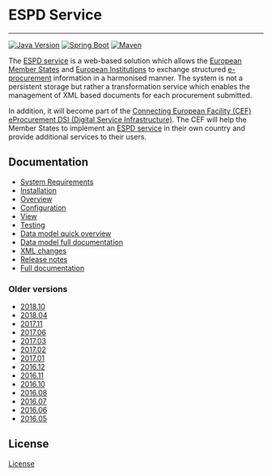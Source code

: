 # ESPD Service
---

[![Java Version](https://img.shields.io/badge/Java%20Development%20Kit-7%2B-blue.svg?style=flat)](http://www.oracle.com/technetwork/java/javase/downloads/index.html) 
[![Spring Boot](https://img.shields.io/badge/Spring%20Boot-1.4.1-green.svg?style=flat)](http://projects.spring.io/spring-boot) 
[![Maven](https://img.shields.io/badge/Maven-3.0%2B-blue.svg?style=flat)](https://maven.apache.org) 

The [ESPD service](https://ec.europa.eu/growth/tools-databases/espd) is a web-based solution which allows the [European Member States](http://europa.eu/about-eu/countries/index_en.htm) and [European Institutions](http://europa.eu/about-eu/institutions-bodies/)
to exchange structured [e-procurement](https://en.wikipedia.org/wiki/E-procurement) information in a harmonised manner. The system is not a persistent 
storage but rather a transformation service which enables the management of XML based documents for each
procurement submitted.

In addition, it will become part of the [Connecting European Facility (CEF)](https://ec.europa.eu/digital-single-market/en/connecting-europe-facility) [eProcurement DSI (Digital Service Infrastructure)](https://ec.europa.eu/cefdigital/wiki/display/CEFDIGITAL/eProcurement). 
The CEF will help the Member States to implement an [ESPD service](https://ec.europa.eu/growth/tools-databases/espd) in their own country and provide additional 
services to their users.

## Documentation

* [System Requirements](http://espd.github.io/ESPD-Service/docs/html/requirements.html)
* [Installation](http://espd.github.io/ESPD-Service/docs/html/installation.html)
* [Overview](http://espd.github.io/ESPD-Service/docs/html/overview.html)
* [Configuration](http://espd.github.io/ESPD-Service/docs/html/configuration.html)
* [View](http://espd.github.io/ESPD-Service/docs/html/view.html)
* [Testing](http://espd.github.io/ESPD-Service/docs/html/testing.html)
* [Data model quick overview](http://espd.github.io/ESPD-Service/docs/html/dataModel.html)
* [Data model full documentation](https://espd.github.io/ESPD-EDM/)
* [XML changes](http://espd.github.io/ESPD-Service/docs/html/xmlChanges.html)
* [Release notes](http://espd.github.io/ESPD-Service/docs/html/releaseNotes.html)
* [Full documentation](http://espd.github.io/ESPD-Service/docs/html/espd.html)

### Older versions

* [2018.10](https://github.com/espd/ESPD-Service/blob/2018.10/espd-docs/src/main/asciidoc/espd.adoc)
* [2018.04](https://github.com/espd/ESPD-Service/blob/2018.04/espd-docs/src/main/asciidoc/espd.adoc)
* [2017.11](https://github.com/espd/ESPD-Service/blob/2017.11/espd-docs/src/main/asciidoc/espd.adoc)
* [2017.06](https://github.com/espd/ESPD-Service/blob/2017.06/espd-docs/src/main/asciidoc/espd.adoc)
* [2017.03](https://github.com/espd/ESPD-Service/blob/2017.03/espd-docs/src/main/asciidoc/espd.adoc)
* [2017.02](https://github.com/espd/ESPD-Service/blob/2017.02/espd-docs/src/main/asciidoc/espd.adoc)
* [2017.01](https://github.com/espd/ESPD-Service/blob/2017.01/espd-docs/src/main/asciidoc/espd.adoc)
* [2016.12](https://github.com/espd/ESPD-Service/blob/2016.12/espd-docs/src/main/asciidoc/espd.adoc)
* [2016.11](https://github.com/espd/ESPD-Service/blob/2016.11/espd-docs/src/main/asciidoc/espd.adoc)
* [2016.10](https://github.com/espd/ESPD-Service/blob/2016.10/espd-docs/src/main/asciidoc/espd.adoc)
* [2016.08](https://github.com/espd/ESPD-Service/blob/2016.08/espd-docs/src/main/asciidoc/espd.adoc)
* [2016.07](https://github.com/espd/ESPD-Service/blob/2016.07/espd-docs/src/main/asciidoc/espd.adoc)
* [2016.06](https://github.com/espd/ESPD-Service/blob/2016.06/espd-docs/src/main/asciidoc/espd.adoc)
* [2016.05](https://github.com/espd/ESPD-Service/blob/2016.05/espd-docs/src/main/asciidoc/espd.adoc)

## License

[License](http://espd.github.io/ESPD-Service/docs/html/license.html)

